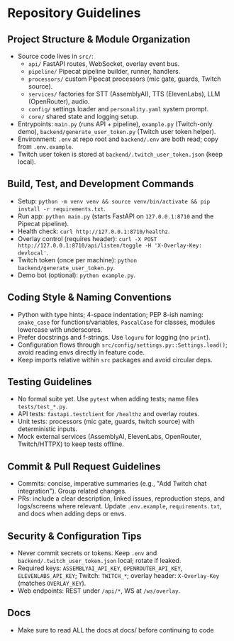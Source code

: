 # Repository Guidelines

## Project Structure & Module Organization
- Source code lives in `src/`:
  - `api/` FastAPI routes, WebSocket, overlay event bus.
  - `pipeline/` Pipecat pipeline builder, runner, handlers.
  - `processors/` custom Pipecat processors (mic gate, guards, Twitch source).
  - `services/` factories for STT (AssemblyAI), TTS (ElevenLabs), LLM (OpenRouter), audio.
  - `config/` settings loader and `personality.yaml` system prompt.
  - `core/` shared state and logging setup.
- Entrypoints: `main.py` (runs API + pipeline), `example.py` (Twitch-only demo), `backend/generate_user_token.py` (Twitch user token helper).
- Environment: `.env` at repo root and `backend/.env` are both read; copy from `.env.example`.
- Twitch user token is stored at `backend/.twitch_user_token.json` (keep local).

## Build, Test, and Development Commands
- Setup: `python -m venv venv && source venv/bin/activate && pip install -r requirements.txt`.
- Run app: `python main.py` (starts FastAPI on `127.0.0.1:8710` and the Pipecat pipeline).
- Health check: `curl http://127.0.0.1:8710/healthz`.
- Overlay control (requires header): `curl -X POST http://127.0.0.1:8710/api/listen/toggle -H 'X-Overlay-Key: devlocal'`.
- Twitch token (once per machine): `python backend/generate_user_token.py`.
- Demo bot (optional): `python example.py`.

## Coding Style & Naming Conventions
- Python with type hints; 4-space indentation; PEP 8-ish naming: `snake_case` for functions/variables, `PascalCase` for classes, modules lowercase with underscores.
- Prefer docstrings and f-strings. Use `loguru` for logging (no `print`).
- Configuration flows through `src/config/settings.py::Settings.load()`; avoid reading envs directly in feature code.
- Keep imports relative within `src` packages and avoid circular deps.

## Testing Guidelines
- No formal suite yet. Use `pytest` when adding tests; name files `tests/test_*.py`.
- API tests: `fastapi.testclient` for `/healthz` and overlay routes.
- Unit tests: processors (mic gate, guards, twitch source) with deterministic inputs.
- Mock external services (AssemblyAI, ElevenLabs, OpenRouter, Twitch/HTTPX) to keep tests offline.

## Commit & Pull Request Guidelines
- Commits: concise, imperative summaries (e.g., "Add Twitch chat integration"). Group related changes.
- PRs: include a clear description, linked issues, reproduction steps, and logs/screens where relevant. Update `.env.example`, `requirements.txt`, and docs when adding deps or envs.

## Security & Configuration Tips
- Never commit secrets or tokens. Keep `.env` and `backend/.twitch_user_token.json` local; rotate if leaked.
- Required keys: `ASSEMBLYAI_API_KEY`, `OPENROUTER_API_KEY`, `ELEVENLABS_API_KEY`; Twitch: `TWITCH_*`; overlay header: `X-Overlay-Key` (matches `OVERLAY_KEY`).
- Web endpoints: REST under `/api/*`, WS at `/ws/overlay`.

## Docs
- Make sure to read ALL the docs at docs/ before continuing to code